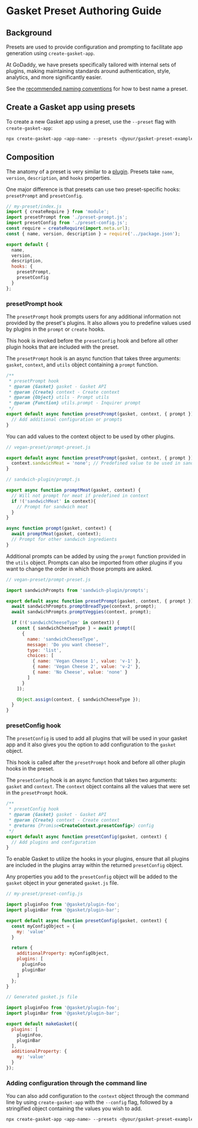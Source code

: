 # Gasket Preset Authoring Guide

## Background

Presets are used to provide configuration and prompting to facilitate app generation using `create-gasket-app`.

At GoDaddy, we have presets specifically tailored with internal sets of plugins,
making maintaining standards around authentication, style, analytics, and more
significantly easier.

See the [recommended naming conventions] for how to best name a preset.

## Create a Gasket app using presets

To create a new Gasket app using a preset, use the `--preset` flag with `create-gasket-app`:

```sh
npx create-gasket-app <app-name> --presets <@your/gasket-preset-example>
```

## Composition

The anatomy of a preset is very similar to a [plugin]. Presets take `name`, `version`, `description`, and `hooks` properties.  

One major difference is that presets can use two preset-specific hooks: `presetPrompt` and `presetConfig`.

```js
// my-preset/index.js
import { createRequire } from 'module';
import presetPrompt from './preset-prompt.js';
import presetConfig from './preset-config.js';
const require = createRequire(import.meta.url);
const { name, version, description } = require('../package.json');

export default {
  name,
  version,
  description,
  hooks: {
    presetPrompt,
    presetConfig
  }
};
```

### presetPrompt hook

The `presetPrompt` hook prompts users for any additional information not provided by the preset's plugins. It also allows you to predefine values used by plugins in the `prompt` or `create` hooks.

This hook is invoked before the `presetConfig` hook and before all other plugin hooks that are included with the preset.

The `presetPrompt` hook is an async function that takes three arguments: `gasket`, `context`, and `utils` object containing a `prompt` function.

```js
/**
 * presetPrompt hook
 * @param {Gasket} gasket - Gasket API
 * @param {Create} context - Create context
 * @param {Object} utils - Prompt utils
 * @param {Function} utils.prompt - Inquirer prompt
 */
export default async function presetPrompt(gasket, context, { prompt }) {
  // Add additional configuration or prompts
}
```

You can add values to the context object to be used by other plugins.

```js
// vegan-preset/prompt-preset.js

export default async function presetPrompt(gasket, context, { prompt }) {
  context.sandwichMeat = 'none'; // Predefined value to be used in sandwich-plugin
}

// sandwich-plugin/prompt.js

export async function promptMeat(gasket, context) {
  // Will not prompt for meat if predefined in context
  if !('sandwichMeat' in context){
    // Prompt for sandwich meat
  }
}

async function prompt(gasket, context) {
  await promptMeat(gasket, context);
  // Prompt for other sandwich ingredients
}
```

Additional prompts can be added by using the `prompt` function provided in the `utils` object. Prompts can also be imported from other plugins if you want to change the order in which those prompts are asked.

```js
// vegan-preset/prompt-preset.js

import sandwichPrompts from 'sandwich-plugin/prompts';

export default async function presetPrompt(gasket, context, { prompt }) {
  await sandwichPrompts.promptBreadType(context, prompt);
  await sandwichPrompts.promptVeggies(context, prompt);

  if (!('sandwichCheeseType' in context)) {
    const { sandwichCheeseType } = await prompt([
      {
        name: 'sandwichCheeseType',
        message: 'Do you want cheese?',
        type: 'list',
        choices: [
          { name: 'Vegan Cheese 1', value: 'v-1' },
          { name: 'Vegan Cheese 2', value: 'v-2' },
          { name: 'No Cheese', value: 'none' }
        ]
      }
    ]);

    Object.assign(context, { sandwichCheeseType });
  }
}
```

### presetConfig hook

The `presetConfig` is used to add all plugins that will be used in your gasket app and it also gives you the option to add configuration to the `gasket` object.

This hook is called after the `presetPrompt` hook and before all other plugin hooks in the preset.

The `presetConfig` hook is an async function that takes two arguments: `gasket` and `context`. The `context` object contains all the values that were set in the `presetPrompt` hook.

```js
/**
 * presetConfig hook
 * @param {Gasket} gasket - Gasket API
 * @param {Create} context - Create context
 * @returns {Promise<CreateContext.presetConfig>} config
 */
export default async function presetConfig(gasket, context) {
  // Add plugins and configuration
}
```

To enable Gasket to utilize the hooks in your plugins, ensure that all plugins are included in the plugins array within the returned `presetConfig` object.

Any properties you add to the `presetConfig` object will be added to the `gasket` object in your generated `gasket.js` file.

```js
// my-preset/preset-config.js

import pluginFoo from '@gasket/plugin-foo';
import pluginBar from '@gasket/plugin-bar';

export default async function presetConfig(gasket, context) {
  const myConfigObject = {
    my: 'value'
  }

  return {
    additionalProperty: myConfigObject,
    plugins: [
      pluginFoo
      pluginBar
    ]
  };
}

// Generated gasket.js file

import pluginFoo from '@gasket/plugin-foo';
import pluginBar from '@gasket/plugin-bar';

export default makeGasket({
  plugins: [
    pluginFoo,
    pluginBar
  ],
  additionalProperty: {
    my: 'value'
  }
});
```

### Adding configuration through the command line

You can also add configuration to the `context` object through the command line by using `create-gasket-app` with the `--config` flag, followed by a stringified object containing the values you wish to add.

```sh
npx create-gasket-app <app-name> --presets <@your/gasket-preset-example> --config "{\"my\": \"value\"}"
```

[recommended naming conventions]: /docs/plugins.md#recommended-naming-convention
[plugin]: /docs/plugins.md
